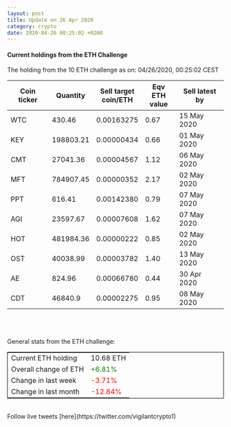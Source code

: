 ```yaml
---
layout: post
title: Update on 26 Apr 2020
category: crypto
date: 2020-04-26 00:25:02 +0200
---
```




#### Current holdings from the ETH Challenge

The holding from the 10 ETH challenge as on: 04/26/2020, 00:25:02 CEST

|Coin ticker|Quantity|Sell target<br>coin/ETH|Eqv ETH<br>value|Sell latest by|
|-----------|--------|-----------|-----------|--------------|
WTC|430.46|  0.00163275|0.67|15 May 2020|
KEY|198803.21|  0.00000434|0.66|01 May 2020|
CMT|27041.36|  0.00004567|1.12|06 May 2020|
MFT|784907.45|  0.00000352|2.17|02 May 2020|
PPT|616.41|  0.00142380|0.79|07 May 2020|
AGI|23597.67|  0.00007608|1.62|07 May 2020|
HOT|481984.36|  0.00000222|0.85|02 May 2020|
OST|40038.99|  0.00003782|1.40|13 May 2020|
AE|824.96|  0.00066780|0.44|30 Apr 2020|
CDT|46840.9|  0.00002275|0.95|08 May 2020|

<br>
<br>
<br>
General stats from the ETH challenge:

<table style="border:1px solid black;margin-left:auto;margin-right:auto;">
	<tbody>
	<tr>
		<td>Current ETH holding</td>
		<td>     10.68 ETH</td>
	</tr>
	<tr>
		<td>Overall change of ETH</td>
		<td><font color="green">+6.81%</font></td>
	</tr>
	<tr>
		<td>Change in last week</td>
		<td><font color="red">-3.71%</font></td>
	</tr>
	<tr>
		<td>Change in last month</td>
		<td><font color="red">-12.84%</font></td>
	</tr>
	</tbody>
</table>

<br>
Follow live tweets [here](https://twitter.com/vigilantcrypto1)
<br>
<br>